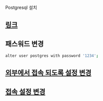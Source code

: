 Postgresql 설치

## [링크](https://www.lesstif.com/pages/viewpage.action?pageId=31850584#PostgreSQL%EC%84%A4%EC%B9%98-RHEL/CentOS)

## 패스워드 변경
```bash
alter user postgres with password '1234';
```

## [외부에서 접속 되도록 설정 변경](https://dejavuqa.tistory.com/32)

## [접속 설정 변경](https://brownbears.tistory.com/154)

